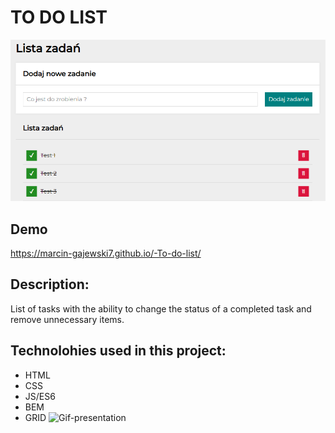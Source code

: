 # TO DO LIST
![To-do-list-image](images/share.png)
## Demo 
https://marcin-gajewski7.github.io/-To-do-list/
## Description:
List of tasks with the ability to change the status of a completed task and remove unnecessary items.
## Technolohies used in this project:
- HTML
- CSS
- JS/ES6
- BEM
- GRID
![Gif-presentation](https://imgbox.io/ib/5iZAVCOUjQ)
